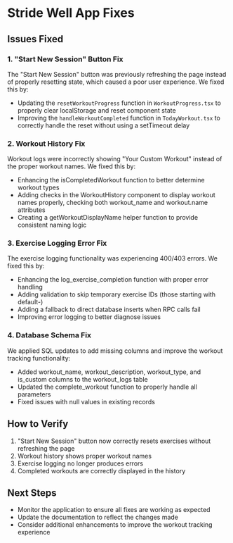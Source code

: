 # Stride Well App Fixes

## Issues Fixed

### 1. "Start New Session" Button Fix
The "Start New Session" button was previously refreshing the page instead of properly resetting state, which caused a poor user experience. We fixed this by:
- Updating the `resetWorkoutProgress` function in `WorkoutProgress.tsx` to properly clear localStorage and reset component state
- Improving the `handleWorkoutCompleted` function in `TodayWorkout.tsx` to correctly handle the reset without using a setTimeout delay

### 2. Workout History Fix
Workout logs were incorrectly showing "Your Custom Workout" instead of the proper workout names. We fixed this by:
- Enhancing the isCompletedWorkout function to better determine workout types
- Adding checks in the WorkoutHistory component to display workout names properly, checking both workout_name and workout.name attributes
- Creating a getWorkoutDisplayName helper function to provide consistent naming logic

### 3. Exercise Logging Error Fix
The exercise logging functionality was experiencing 400/403 errors. We fixed this by:
- Enhancing the log_exercise_completion function with proper error handling
- Adding validation to skip temporary exercise IDs (those starting with default-)
- Adding a fallback to direct database inserts when RPC calls fail
- Improving error logging to better diagnose issues

### 4. Database Schema Fix
We applied SQL updates to add missing columns and improve the workout tracking functionality:
- Added workout_name, workout_description, workout_type, and is_custom columns to the workout_logs table
- Updated the complete_workout function to properly handle all parameters
- Fixed issues with null values in existing records

## How to Verify
1. "Start New Session" button now correctly resets exercises without refreshing the page
2. Workout history shows proper workout names
3. Exercise logging no longer produces errors
4. Completed workouts are correctly displayed in the history

## Next Steps
- Monitor the application to ensure all fixes are working as expected
- Update the documentation to reflect the changes made
- Consider additional enhancements to improve the workout tracking experience
